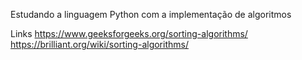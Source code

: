Estudando a linguagem Python com a implementação de algoritmos

Links
https://www.geeksforgeeks.org/sorting-algorithms/
https://brilliant.org/wiki/sorting-algorithms/
